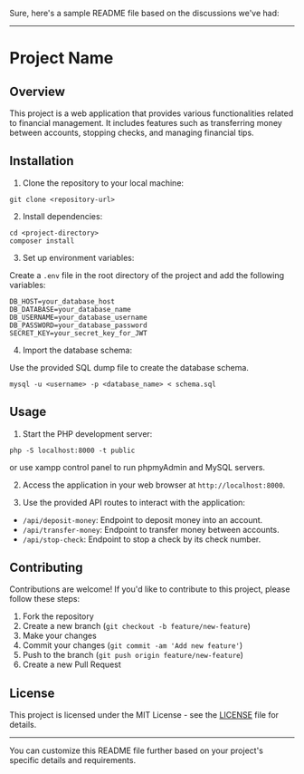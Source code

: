 Sure, here's a sample README file based on the discussions we've had:

---

# Project Name

## Overview

This project is a web application that provides various functionalities related to financial management. It includes features such as transferring money between accounts, stopping checks, and managing financial tips.

## Installation

1. Clone the repository to your local machine:

```
git clone <repository-url>
```

2. Install dependencies:

```
cd <project-directory>
composer install
```

3. Set up environment variables:

Create a `.env` file in the root directory of the project and add the following variables:

```
DB_HOST=your_database_host
DB_DATABASE=your_database_name
DB_USERNAME=your_database_username
DB_PASSWORD=your_database_password
SECRET_KEY=your_secret_key_for_JWT
```

4. Import the database schema:

Use the provided SQL dump file to create the database schema.

```
mysql -u <username> -p <database_name> < schema.sql
```

## Usage

1. Start the PHP development server:

```
php -S localhost:8000 -t public
```

or use xampp control panel to run phpmyAdmin and MySQL servers. 

2. Access the application in your web browser at `http://localhost:8000`.

3. Use the provided API routes to interact with the application:

- `/api/deposit-money`: Endpoint to deposit money into an account.
- `/api/transfer-money`: Endpoint to transfer money between accounts.
- `/api/stop-check`: Endpoint to stop a check by its check number.

## Contributing

Contributions are welcome! If you'd like to contribute to this project, please follow these steps:

1. Fork the repository
2. Create a new branch (`git checkout -b feature/new-feature`)
3. Make your changes
4. Commit your changes (`git commit -am 'Add new feature'`)
5. Push to the branch (`git push origin feature/new-feature`)
6. Create a new Pull Request

## License

This project is licensed under the MIT License - see the [LICENSE](LICENSE) file for details.

---

You can customize this README file further based on your project's specific details and requirements.
